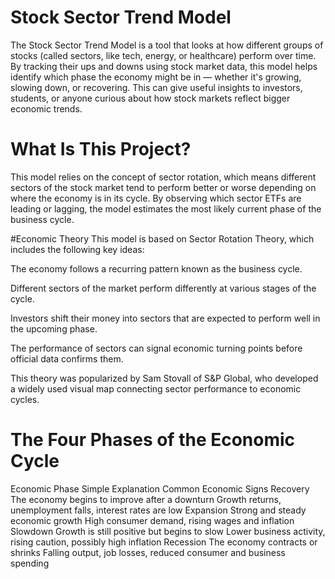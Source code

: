# Stock Sector Trend Model
The Stock Sector Trend Model is a tool that looks at how different groups of stocks (called sectors, like tech, energy, or healthcare) perform over time. By tracking their ups and downs using stock market data, this model helps identify which phase the economy might be in — whether it's growing, slowing down, or recovering. This can give useful insights to investors, students, or anyone curious about how stock markets reflect bigger economic trends.

# What Is This Project?
This model relies on the concept of sector rotation, which means different sectors of the stock market tend to perform better or worse depending on where the economy is in its cycle. By observing which sector ETFs are leading or lagging, the model estimates the most likely current phase of the business cycle.

#Economic Theory
This model is based on Sector Rotation Theory, which includes the following key ideas:

The economy follows a recurring pattern known as the business cycle.

Different sectors of the market perform differently at various stages of the cycle.

Investors shift their money into sectors that are expected to perform well in the upcoming phase.

The performance of sectors can signal economic turning points before official data confirms them.

This theory was popularized by Sam Stovall of S&P Global, who developed a widely used visual map connecting sector performance to economic cycles.

# The Four Phases of the Economic Cycle
Economic Phase	Simple Explanation	Common Economic Signs
Recovery	The economy begins to improve after a downturn	Growth returns, unemployment falls, interest rates are low
Expansion	Strong and steady economic growth	High consumer demand, rising wages and inflation
Slowdown	Growth is still positive but begins to slow	Lower business activity, rising caution, possibly high inflation
Recession	The economy contracts or shrinks	Falling output, job losses, reduced consumer and business spending
